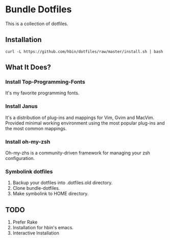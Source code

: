 # Bundle Dotfiles

This is a collection of dotfiles.

## Installation

`curl -L https://github.com/hbin/dotfiles/raw/master/install.sh | bash`

## What It Does?

### Install Top-Programming-Fonts

It's my favorite programming fonts.

### Install Janus

It's a distribution of plug-ins and mappings for Vim, Gvim and
MacVim. Provided minimal working environment using the most popular
plug-ins and the most common mappings. 

### Install oh-my-zsh

Oh-my-zhs is a community-driven framework for managing your zsh
configuration. 

### Symbolink dotfiles

1. Backup your dotfiles into .dotfiles.old directory.
2. Clone bundle-dotfiles.
3. Make symbolink to HOME directory.

## TODO
1. Prefer Rake
2. Installation for hbin's emacs.
3. Interactive Installation
